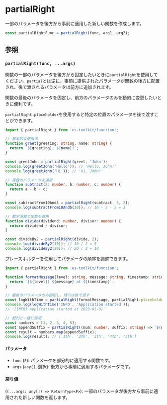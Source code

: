 # partialRight

一部のパラメータを後方から事前に適用した新しい関数を作成します。

```typescript
const partialRightFunc = partialRight(func, arg1, arg2);
```

## 参照

### `partialRight(func, ...args)`

関数の一部のパラメータを後方から固定したいときに`partialRight`を使用してください。`partial`とは逆に、事前に提供されたパラメータが関数の後方に配置され、後で渡されるパラメータは前方に追加されます。

関数の最後のパラメータを固定し、前方のパラメータのみを動的に変更したいときに便利です。

`partialRight.placeholder`を使用すると特定の位置のパラメータを後で渡すことができます。

```typescript
import { partialRight } from 'es-toolkit/function';

// 基本的な使用法
function greet(greeting: string, name: string) {
  return `${greeting}, ${name}!`;
}

const greetJohn = partialRight(greet, 'John');
console.log(greetJohn('Hello')); // 'Hello, John!'
console.log(greetJohn('Hi')); // 'Hi, John!'

// 複数のパラメータを適用
function subtract(a: number, b: number, c: number) {
  return a - b - c;
}

const subtractFrom10And5 = partialRight(subtract, 5, 2);
console.log(subtractFrom10And5(10)); // 10 - 5 - 2 = 3

// 数学演算で定数を適用
function divide(dividend: number, divisor: number) {
  return dividend / divisor;
}

const divideBy2 = partialRight(divide, 2);
console.log(divideBy2(10)); // 10 / 2 = 5
console.log(divideBy2(20)); // 20 / 2 = 10
```

プレースホルダーを使用してパラメータの順序を調整できます。

```typescript
import { partialRight } from 'es-toolkit/function';

function formatMessage(level: string, message: string, timestamp: string) {
  return `[${level}] ${message} at ${timestamp}`;
}

// 最後のパラメータのみ固定し、残りは後で渡す
const logWithTime = partialRight(formatMessage, partialRight.placeholder, '2023-01-01');
console.log(logWithTime('INFO', 'Application started'));
// '[INFO] Application started at 2023-01-01'

// 配列と一緒に使用
const numbers = [1, 2, 3, 4, 5];
const appendSuffix = partialRight((num: number, suffix: string) => `${num}${suffix}`, 'th');
const result = numbers.map(appendSuffix);
console.log(result); // ['1th', '2th', '3th', '4th', '5th']
```

#### パラメータ

- `func` (`F`): パラメータを部分的に適用する関数です。
- `args` (`any[]`, 選択): 後方から事前に適用するパラメータです。

#### 戻り値

(`(...args: any[]) => ReturnType<F>`): 一部のパラメータが後方から事前に適用された新しい関数を返します。
